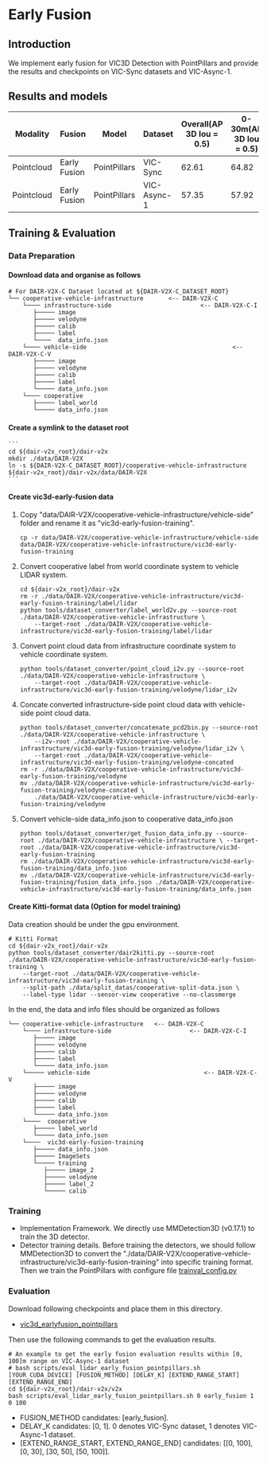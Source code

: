 # Early Fusion

##  Introduction

We implement early fusion for VIC3D Detection with PointPillars and provide the results and checkpoints on VIC-Sync datasets and VIC-Async-1. 

##  Results and models

| Modality   | Fusion       | Model        | Dataset     | Overall(AP 3D Iou = 0.5) | 0-30m(AP 3D Iou = 0.5) | 30-50m(AP 3D Iou = 0.5) | 50-100m(AP 3D Iou = 0.5) | Overall(AP BEV Iou = 0.5) | 0-30m(AP BEV Iou = 0.5) | 30-50m(AP BEV Iou = 0.5) | 50-100m(AP BEV Iou = 0.5) | AB(Byte)   | Download                                                     |
| ---------- | ------------ | ------------ | ----------- | ------------------------ | ---------------------- | ----------------------- | ------------------------ | ------------------------- | ----------------------- | ------------------------ | ------------------------- | ---------- | ------------------------------------------------------------ |
| Pointcloud | Early Fusion | PointPillars | VIC-Sync    | 62.61                    | 64.82                  | 68.68                   | 56.57                    | 68.91                     | 68.92                   | 73.64                    | 65.66                     | 1382275.75 | [model](https://drive.google.com/file/d/1mo8o1iIZ2fQHYBkpfmjyMnCqYKs3wQk7/view?usp=sharing) |
| Pointcloud | Early Fusion | PointPillars | VIC-Async-1 | 57.35                    | 57.92                  | 66.23                   | 51.70                    | 64.06                     | 62.44                   | 71.42                    | 61.16                     | 1362216.0  |                                                              |

## Training & Evaluation

### Data Preparation
#### Download data and organise as follows
```
# For DAIR-V2X-C Dataset located at ${DAIR-V2X-C_DATASET_ROOT}
└── cooperative-vehicle-infrastructure       <-- DAIR-V2X-C
    └──── infrastructure-side                         <-- DAIR-V2X-C-I   
       ├───── image
       ├───── velodyne
       ├───── calib
       ├───── label    
       └────  data_info.json    
    └──── vehicle-side                                         <-- DAIR-V2X-C-V  
       ├───── image
       ├───── velodyne
       ├───── calib
       ├───── label
       └───── data_info.json
    └──── cooperative 
       ├───── label_world
       └───── data_info.json              
```

#### Create a symlink to the dataset root
    ```
    cd ${dair-v2x_root}/dair-v2x
    mkdir ./data/DAIR-V2X
    ln -s ${DAIR-V2X-C_DATASET_ROOT}/cooperative-vehicle-infrastructure ${dair-v2x_root}/dair-v2x/data/DAIR-V2X
    ```

#### Create vic3d-early-fusion data

1. Copy "data/DAIR-V2X/cooperative-vehicle-infrastructure/vehicle-side" folder and rename it as "vic3d-early-fusion-training". 

    ```
    cp -r data/DAIR-V2X/cooperative-vehicle-infrastructure/vehicle-side data/DAIR-V2X/cooperative-vehicle-infrastructure/vic3d-early-fusion-training
    ```

2. Convert cooperative label from world coordinate system to vehicle LIDAR system.

    ```
    cd ${dair-v2x_root}/dair-v2x
    rm -r ./data/DAIR-V2X/cooperative-vehicle-infrastructure/vic3d-early-fusion-training/label/lidar
    python tools/dataset_converter/label_world2v.py --source-root ./data/DAIR-V2X/cooperative-vehicle-infrastructure \ 
        --target-root ./data/DAIR-V2X/cooperative-vehicle-infrastructure/vic3d-early-fusion-training/label/lidar
    ```

3. Convert point cloud data from infrastructure coordinate system to vehicle coordinate system.
    ```
    python tools/dataset_converter/point_cloud_i2v.py --source-root ./data/DAIR-V2X/cooperative-vehicle-infrastructure \
        --target-root ./data/DAIR-V2X/cooperative-vehicle-infrastructure/vic3d-early-fusion-training/velodyne/lidar_i2v
    ```

4. Concate converted infrastructure-side point cloud data with vehicle-side point cloud data.
    ```
    python tools/dataset_converter/concatenate_pcd2bin.py --source-root ./data/DAIR-V2X/cooperative-vehicle-infrastructure \
        --i2v-root ./data/DAIR-V2X/cooperative-vehicle-infrastructure/vic3d-early-fusion-training/velodyne/lidar_i2v \
        --target-root ./data/DAIR-V2X/cooperative-vehicle-infrastructure/vic3d-early-fusion-training/velodyne-concated
    rm -r ./data/DAIR-V2X/cooperative-vehicle-infrastructure/vic3d-early-fusion-training/velodyne
    mv ./data/DAIR-V2X/cooperative-vehicle-infrastructure/vic3d-early-fusion-training/velodyne-concated \
        ./data/DAIR-V2X/cooperative-vehicle-infrastructure/vic3d-early-fusion-training/velodyne
    ```
5. Convert vehicle-side data_info.json to cooperative data_info.json
    ```
    python tools/dataset_converter/get_fusion_data_info.py --source-root ./data/DAIR-V2X/cooperative-vehicle-infrastructure \ --target-root ./data/DAIR-V2X/cooperative-vehicle-infrastructure/vic3d-early-fusion-training
    rm ./data/DAIR-V2X/cooperative-vehicle-infrastructure/vic3d-early-fusion-training/data_info.json
    mv ./data/DAIR-V2X/cooperative-vehicle-infrastructure/vic3d-early-fusion-training/fusion_data_info.json ./data/DAIR-V2X/cooperative-vehicle-infrastructure/vic3d-early-fusion-training/data_info.json
    ```
#### Create Kitti-format data (Option for model training)

Data creation should be under the gpu environment.

    # Kitti Format
    cd ${dair-v2x_root}/dair-v2x
    python tools/dataset_converter/dair2kitti.py --source-root ./data/DAIR-V2X/cooperative-vehicle-infrastructure/vic3d-early-fusion-training \
        --target-root ./data/DAIR-V2X/cooperative-vehicle-infrastructure/vic3d-early-fusion-training \
        --split-path ./data/split_datas/cooperative-split-data.json \
        --label-type lidar --sensor-view cooperative --no-classmerge


In the end, the data and info files should be organized as follows
```
└── cooperative-vehicle-infrastructure   <-- DAIR-V2X-C
    └──── infrastructure-side                      <-- DAIR-V2X-C-I
       ├───── image
       ├───── velodyne
       ├───── calib
       ├───── label
       └───── data_info.json 
    └───── vehicle-side                                <-- DAIR-V2X-C-V  
       ├───── image
       ├───── velodyne
       ├───── calib
       ├───── label
       └───── data_info.json
    └────  cooperative 
       ├───── label_world
       └───── data_info.json
    └────  vic3d-early-fusion-training
       ├───── data_info.json
       ├───── ImageSets
       └───── training
          ├───── image_2
          ├───── velodyne
          ├───── label_2
          └───── calib
```

### Training

* Implementation Framework. 
  We directly use MMDetection3D (v0.17.1) to train the 3D detector.
* Detector training details. 
  Before training the detectors, we should follow MMDetection3D to convert the "./data/DAIR-V2X/cooperative-vehicle-infrastructure/vic3d-early-fusion-training" into specific training format.
  Then we train the PointPillars with configure file [trainval_config.py](trainval_config.py)
### Evaluation

Download following checkpoints and place them in this directory.
* [vic3d_earlyfusion_pointpillars](https://drive.google.com/file/d/1mo8o1iIZ2fQHYBkpfmjyMnCqYKs3wQk7/view?usp=sharing)

Then use the following commands to get the evaluation results.

    # An example to get the early fusion evaluation results within [0, 100]m range on VIC-Async-1 dataset
    # bash scripts/eval_lidar_early_fusion_pointpillars.sh [YOUR_CUDA_DEVICE] [FUSION_METHOD] [DELAY_K] [EXTEND_RANGE_START] [EXTEND_RANGE_END] 
    cd ${dair-v2x_root}/dair-v2x/v2x
    bash scripts/eval_lidar_early_fusion_pointpillars.sh 0 early_fusion 1 0 100

* FUSION_METHOD candidates: [early_fusion].
* DELAY_K candidates: [0, 1]. 0 denotes VIC-Sync dataset, 1 denotes VIC-Async-1 dataset.
* [EXTEND_RANGE_START, EXTEND_RANGE_END] candidates: [[0, 100], [0, 30], [30, 50], [50, 100]].